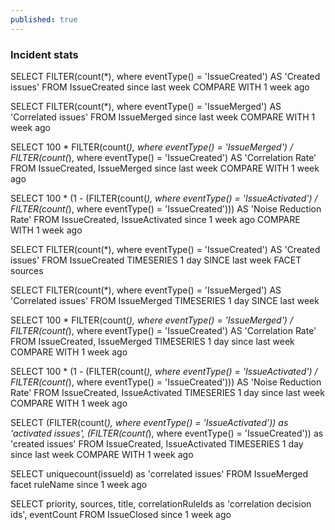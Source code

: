 ```yaml
---
published: true
---
```

### Incident stats


SELECT FILTER(count(*), where eventType() = 'IssueCreated') AS 'Created issues' FROM IssueCreated since last week COMPARE WITH 1 week ago

SELECT FILTER(count(*), where eventType() = 'IssueMerged') AS 'Correlated issues' FROM IssueMerged since last week COMPARE WITH 1 week ago


SELECT 100 * FILTER(count(*), where eventType() = 'IssueMerged') / FILTER(count(*), where eventType() = 'IssueCreated') AS 'Correlation Rate' FROM IssueCreated, IssueMerged since last week COMPARE WITH 1 week ago


SELECT 100 * (1 - (FILTER(count(*), where eventType() = 'IssueActivated') / FILTER(count(*), where eventType() = 'IssueCreated'))) AS 'Noise Reduction Rate' FROM IssueCreated, IssueActivated since 1 week ago COMPARE WITH 1 week ago


SELECT FILTER(count(*), where eventType() = 'IssueCreated') AS 'Created issues' FROM IssueCreated TIMESERIES 1 day SINCE last week FACET sources


SELECT FILTER(count(*), where eventType() = 'IssueMerged') AS 'Correlated issues' FROM IssueMerged TIMESERIES 1 day SINCE last week


SELECT 100 * FILTER(count(*), where eventType() = 'IssueMerged') / FILTER(count(*), where eventType() = 'IssueCreated') AS 'Correlation Rate' FROM IssueCreated, IssueMerged TIMESERIES 1 day since last week COMPARE WITH 1 week ago


SELECT 100 * (1 - (FILTER(count(*), where eventType() = 'IssueActivated') / FILTER(count(*), where eventType() = 'IssueCreated'))) AS 'Noise Reduction Rate' FROM IssueCreated, IssueActivated TIMESERIES 1 day since last week COMPARE WITH 1 week ago

SELECT (FILTER(count(*), where eventType() = 'IssueActivated')) as 'activated issues', (FILTER(count(*), where eventType() = 'IssueCreated')) as 'created issues' FROM IssueCreated, IssueActivated TIMESERIES 1 day since last week COMPARE WITH 1 week ago


SELECT uniquecount(issueId) as 'correlated issues' FROM IssueMerged facet ruleName since 1 week ago


SELECT priority, sources, title, correlationRuleIds as 'correlation decision ids', eventCount FROM IssueClosed since 1 week ago

